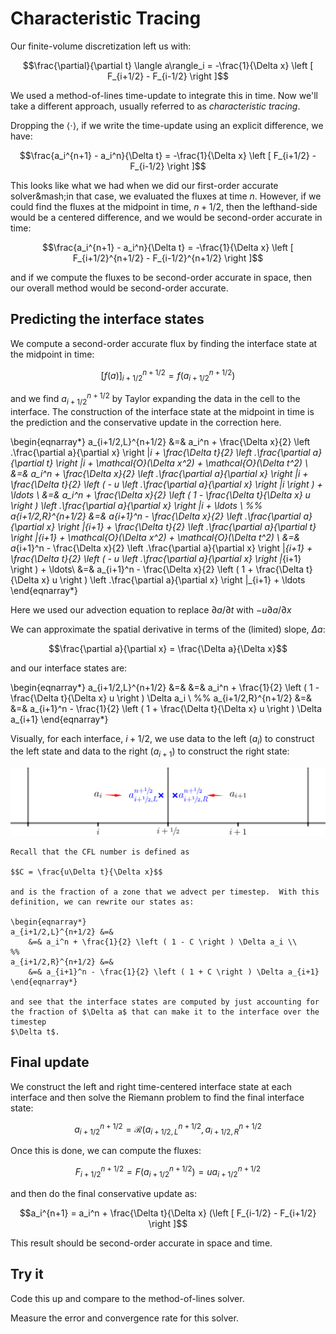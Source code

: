 # Characteristic Tracing

Our finite-volume discretization left us with:

$$\frac{\partial}{\partial t} \langle a\rangle_i = -\frac{1}{\Delta x}
   \left [ F_{i+1/2} - F_{i-1/2} \right ]$$

We used a method-of-lines time-update to integrate this in time.  Now we'll take a different
approach, usually referred to as *characteristic tracing*.

Dropping the $\langle \cdot \rangle$, if we write the time-update using an explicit difference, we have:

$$\frac{a_i^{n+1} - a_i^n}{\Delta t} = -\frac{1}{\Delta x} \left [ F_{i+1/2} - F_{i-1/2} \right ]$$

This looks like what we had when we did our first-order accurate solver&mash;in that case, we evaluated the fluxes at time $n$.  However, if we could find the fluxes at the midpoint in time, $n+1/2$, then the lefthand-side would be a centered difference, and we would be second-order accurate in time:

$$\frac{a_i^{n+1} - a_i^n}{\Delta t} = -\frac{1}{\Delta x} \left [ F_{i+1/2}^{n+1/2} - F_{i-1/2}^{n+1/2} \right ]$$

and if we compute the fluxes to be second-order accurate in space, then our overall method would
be second-order accurate.

## Predicting the interface states

We compute a second-order accurate flux by finding the interface state at the midpoint in time:


$$\left [f(a) \right ]_{i+1/2}^{n+1/2} = f(a_{i+1/2}^{n+1/2})$$


and we find
$a_{i+1/2}^{n+1/2}$ by Taylor expanding the data in the cell
to the interface.  The construction of the interface state at the
midpoint in time is the prediction and the conservative update in the
correction here.

\begin{eqnarray*}
a_{i+1/2,L}^{n+1/2} &=& a_i^n + \frac{\Delta x}{2} \left .\frac{\partial a}{\partial x} \right |_i + \frac{\Delta t}{2} \left .\frac{\partial a}{\partial t} \right |_i + \mathcal{O}(\Delta x^2) + \mathcal{O}(\Delta t^2)  \\
    &=& a_i^n + \frac{\Delta x}{2} \left .\frac{\partial a}{\partial x} \right |_i +  \frac{\Delta t}{2} \left ( - u \left .\frac{\partial a}{\partial x} \right |_i \right ) + \ldots \\
    &=& a_i^n + \frac{\Delta x}{2} \left ( 1 - \frac{\Delta t}{\Delta x} u \right ) \left .\frac{\partial a}{\partial x} \right |_i +  \ldots \\
%%
a_{i+1/2,R}^{n+1/2} &=& a_{i+1}^n - \frac{\Delta x}{2} \left .\frac{\partial a}{\partial x} \right |_{i+1} + \frac{\Delta t}{2} \left .\frac{\partial a}{\partial t} \right |_{i+1} + \mathcal{O}(\Delta x^2) + \mathcal{O}(\Delta t^2) \\
    &=& a_{i+1}^n - \frac{\Delta x}{2} \left .\frac{\partial a}{\partial x} \right |_{i+1} +  \frac{\Delta t}{2} \left ( - u \left .\frac{\partial a}{\partial x} \right |_{i+1} \right ) + \ldots\\
    &=& a_{i+1}^n - \frac{\Delta x}{2} \left ( 1 + \frac{\Delta t}{\Delta x} u \right ) \left .\frac{\partial a}{\partial x} \right |_{i+1} +  \ldots
\end{eqnarray*}

Here we used our advection equation to replace $\partial a/\partial t$ with $-u \partial a/\partial x$

We can approximate the spatial derivative in terms of the (limited) slope, $\Delta a$:

$$\frac{\partial a}{\partial x} = \frac{\Delta a}{\Delta x}$$

and our interface states are:

\begin{eqnarray*}
a_{i+1/2,L}^{n+1/2} &=& 
    &=& a_i^n + \frac{1}{2} \left ( 1 - \frac{\Delta t}{\Delta x} u \right ) \Delta a_i \\
%%
a_{i+1/2,R}^{n+1/2} &=& 
    &=& a_{i+1}^n - \frac{1}{2} \left ( 1 + \frac{\Delta t}{\Delta x} u \right ) \Delta a_{i+1}
\end{eqnarray*}

Visually, for each interface, $i+1/2$, we use data to the left ($a_i$) to construct
the left state and data to the right ($a_{i+1}$) to construct the right state:

![left and right states at $i+1/2$](riemann-adv.png)

```{note}
Recall that the CFL number is defined as

$$C = \frac{u\Delta t}{\Delta x}$$

and is the fraction of a zone that we advect per timestep.  With this
definition, we can rewrite our states as:

\begin{eqnarray*}
a_{i+1/2,L}^{n+1/2} &=& 
    &=& a_i^n + \frac{1}{2} \left ( 1 - C \right ) \Delta a_i \\
%%
a_{i+1/2,R}^{n+1/2} &=& 
    &=& a_{i+1}^n - \frac{1}{2} \left ( 1 + C \right ) \Delta a_{i+1}
\end{eqnarray*}

and see that the interface states are computed by just accounting for
the fraction of $\Delta a$ that can make it to the interface over the timestep
$\Delta t$.
```

## Final update

We construct the left and right time-centered interface state at each interface and
then solve the Riemann problem to find the final interface state:

$$a_{i+1/2}^{n+1/2} = \mathcal{R}(a_{i+1/2,L}^{n+1/2}, a_{i+1/2,R}^{n+1/2}$$

Once this is done, we can compute the fluxes:

$$F^{n+1/2}_{i+1/2} = F(a^{n+1/2}_{i+1/2}) = u a^{n+1/2}_{i+1/2}$$

and then do the final conservative update as:

$$a_i^{n+1} = a_i^n + \frac{\Delta t}{\Delta x} (\left [ F_{i-1/2} - F_{i+1/2} \right ]$$

This result should be second-order accurate in space and time.

## Try it

Code this up and compare to the method-of-lines solver.  

Measure the
error and convergence rate for this solver.

